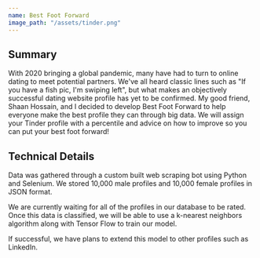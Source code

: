 ```yaml
---
name: Best Foot Forward
image_path: "/assets/tinder.png"
---
```

## Summary

With 2020 bringing a global pandemic, many have had to turn to online dating to meet potential partners. We've all heard classic lines such as "If you have a fish pic, I'm swiping left", but what makes an objectively successful dating website profile has yet to be confirmed. My good friend, Shaan Hossain, and I decided to develop Best Foot Forward to help everyone make the best profile they can through big data. We will assign your Tinder profile with a percentile and advice on how to improve so you can put your best foot forward!

## Technical Details

Data was gathered through a custom built web scraping bot using Python and Selenium. We stored 10,000 male profiles and 10,000 female profiles in JSON format. 

We are currently waiting for all of the profiles in our database to be rated. Once this data is classified, we will be able to use a k-nearest neighbors algorithm along with Tensor Flow to train our model. 

If successful, we have plans to extend this model to other profiles such as LinkedIn.
